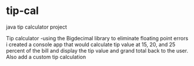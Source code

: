 # tip-cal
java tip calculator project

Tip calculator -using the Bigdecimal library to eliminate floating point errors i created a console app that would calculate tip value at 15, 20, and 25 percent of the bill and display the tip value and grand total back  to the user. Also add a custom tip calculation
